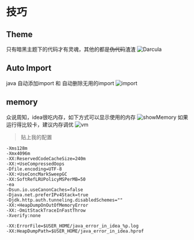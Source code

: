 # 技巧

## Theme
只有暗黑主题下的代码才有灵魂，其他的都是~~伪代码~~渣渣
![Darcula](http://qiniu.84dd.xyz/idea/Darcula.png!84dd)

## Auto Import
java 自动添加import 和 自动删除无用的import
![import](http://qiniu.84dd.xyz/idea/import.png!84dd)

## memory
众说周知，idea很吃内存，如下方式可以显示使用的内存
![showMemory](http://qiniu.84dd.xyz/idea/showMemory.png!84dd)
如果运行得比较卡，建议内存调优
![vm](http://qiniu.84dd.xyz/idea/vm.png!84dd)
>贴上我的配置
```
-Xms128m
-Xmx4096m
-XX:ReservedCodeCacheSize=240m
-XX:+UseCompressedOops
-Dfile.encoding=UTF-8
-XX:+UseConcMarkSweepGC
-XX:SoftRefLRUPolicyMSPerMB=50
-ea
-Dsun.io.useCanonCaches=false
-Djava.net.preferIPv4Stack=true
-Djdk.http.auth.tunneling.disabledSchemes=""
-XX:+HeapDumpOnOutOfMemoryError
-XX:-OmitStackTraceInFastThrow
-Xverify:none

-XX:ErrorFile=$USER_HOME/java_error_in_idea_%p.log
-XX:HeapDumpPath=$USER_HOME/java_error_in_idea.hprof
```
